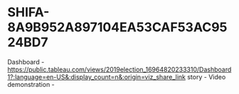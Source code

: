 # SHIFA-8A9B952A897104EA53CAF53AC9524BD7

Dashboard - https://public.tableau.com/views/2019election_16964820233310/Dashboard1?:language=en-US&:display_count=n&:origin=viz_share_link
story -
Video demonstration - 
